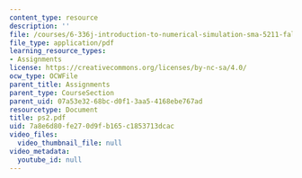 ```yaml
---
content_type: resource
description: ''
file: /courses/6-336j-introduction-to-numerical-simulation-sma-5211-fall-2003/7a8e6d80fe270d9fb165c1853713dcac_ps2.pdf
file_type: application/pdf
learning_resource_types:
- Assignments
license: https://creativecommons.org/licenses/by-nc-sa/4.0/
ocw_type: OCWFile
parent_title: Assignments
parent_type: CourseSection
parent_uid: 07a53e32-68bc-d0f1-3aa5-4168ebe767ad
resourcetype: Document
title: ps2.pdf
uid: 7a8e6d80-fe27-0d9f-b165-c1853713dcac
video_files:
  video_thumbnail_file: null
video_metadata:
  youtube_id: null
---
```

